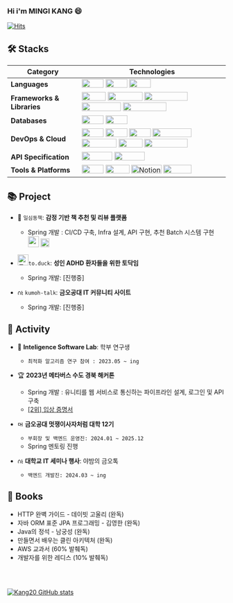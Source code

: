 ### Hi i'm MINGI KANG 😄
[![Hits](https://hits.seeyoufarm.com/api/count/incr/badge.svg?url=https%3A%2F%2Fgithub.com%2Fkang20%2Fhit-counter&count_bg=%2379C83D&title_bg=%232F62A6&icon=&icon_color=%23E7E7E7&title=hits&edge_flat=false)](https://hits.seeyoufarm.com)

## 🛠️ Stacks

| **Category**          | **Technologies**                                                                                                                                                                                                                                                                                        |
|-----------------------|---------------------------------------------------------------------------------------------------------------------------------------------------------------------------------------------------------------------------------------------------------------------------------------------------------|
| **Languages**         | <img src="https://img.shields.io/badge/java-%23ED8B00.svg?style=for-the-badge&logo=openjdk&logoColor=white" width="50" height="20"> <img src="https://img.shields.io/badge/Gradle-02303A.svg?style=for-the-badge&logo=Gradle&logoColor=white" width="50" height="20"> <img src="https://img.shields.io/badge/python-3670A0?style=for-the-badge&logo=python&logoColor=ffdd54" width="50" height="20">  |
| **Frameworks & Libraries** | <img src="https://img.shields.io/badge/spring-%236DB33F.svg?style=for-the-badge&logo=spring&logoColor=white" width="55" height="20"> <img src="https://img.shields.io/badge/Spring%20Boot-6DB33F?style=for-the-badge&logo=Spring%20Boot&logoColor=white" width="80" height="20"> <img src="https://img.shields.io/badge/Spring%20Security-6DB33F?style=for-the-badge&logo=Spring%20Security&logoColor=white" width="100" height="20"> <img src="https://img.shields.io/badge/Spring%20Batch-6DB33F?style=for-the-badge&logo=Databricks&logoColor=white" width="90" height="20"> <img src="https://img.shields.io/badge/spring%20data%20jpa-%236DB33F.svg?style=for-the-badge&logo=spring&logoColor=white" width="100" height="20"> |
| **Databases**         | <img src="https://img.shields.io/badge/mysql-4479A1.svg?style=for-the-badge&logo=mysql&logoColor=white" width="50" height="20"> <img src="https://img.shields.io/badge/redis-%23DD0031.svg?style=for-the-badge&logo=redis&logoColor=white" width="50" height="20">                                                                                                                             |
| **DevOps & Cloud**    | <img src="https://img.shields.io/badge/Linux-FCC624?style=for-the-badge&logo=linux&logoColor=black" width="50" height="20"> <img src="https://img.shields.io/badge/ec2-FF9900?style=for-the-badge&logo=Amazon%20EC2&logoColor=white" width="50" height="20"> <img src="https://img.shields.io/badge/rds-527FFF?style=for-the-badge&logo=Amazon%20RDS&logoColor=white" width="50" height="20"> <img src="https://img.shields.io/badge/Amazon%20Route%2053-8C4FFF?style=for-the-badge&logo=Amazon%20Route%2053&logoColor=white" width="90" height="20"> <img src="https://img.shields.io/badge/Amazon%20S3-569A31?style=for-the-badge&logo=Amazon%20S3&logoColor=white" width="80" height="20"> <img src="https://img.shields.io/badge/docker-%230db7ed.svg?style=for-the-badge&logo=docker&logoColor=white" width="55" height="20"> <img src="https://img.shields.io/badge/GitHub%20Actions-5455FE.svg?style=for-the-badge&logo=GitHubActions&logoColor=white" width="100" height="20"> |
| **API Specification** | <img src="https://img.shields.io/badge/-Swagger-%23Clojure?style=for-the-badge&logo=swagger&logoColor=white" width="70" height="20"> <img src="https://img.shields.io/badge/-Postman-FF6C37?style=for-the-badge&logo=Postman&logoColor=white" width="70" height="20">                                                                                                                         |
| **Tools & Platforms** | <img src="https://img.shields.io/badge/git-%23F05033.svg?style=for-the-badge&logo=git&logoColor=white" width="50" height="20"> <img src="https://img.shields.io/badge/jira-%230A0FFF.svg?style=for-the-badge&logo=jira&logoColor=white" width="55" height="20"> <img src="https://img.shields.io/badge/Notion-%23FFFFFF.svg?style=for-the-badge&logo=notion&logoColor=black" width="70" height="20" alt="Notion"> <img src="https://img.shields.io/badge/Slack-4A154B?style=for-the-badge&logo=slack&logoColor=white" width="65" height="20"> |




## 📚 Project
- 📘 `일심동책`: **감정 기반 책 추천 및 리뷰 플랫폼**
    - Spring 개발 : CI/CD 구축, Infra 설계, API 구현, 추천 Batch 시스템 구현
      <br>
    <a href="https://github.com/LikeLion12th-OMEB/Backend"><img src="https://img.shields.io/badge/github%20pages-121013?style=for-the-badge&logo=github&logoColor=white" height=25/></a>
    <a href="https://silk-vanilla-48e.notion.site/27cb718191314bc7a9b09a6de0d7554a?pvs=25"><img src="https://img.shields.io/badge/Project Notion-000000?style=flat&logo=Notion&logoColor=ffffff" height=20/></a>

-  <img width="25" src="https://github.com/user-attachments/assets/18fed729-7fd9-4d72-a7c7-498a69447fc3" alt="토덕 커밋">`to.duck`: **성인 ADHD 환자들을 위한 토닥임**
    - Spring 개발: [진행중]

- <img width="13" src="https://github.com/user-attachments/assets/7ae0b8a5-bcb7-4ee9-91e8-3c649248635b" alt="야금톡 로고"> `kumoh-talk`: **금오공대 IT 커뮤니티 사이트**
    - Spring 개발: [진행중]

## 🌱 Activity
- 🥼  **Inteligence Software Lab**: 학부 연구생
    - `최적화 알고리즘 연구 참여 : 2023.05 ~ ing`
- 🏆 **2023년 메타버스 수도 경북 해커톤**
    - Spring 개발 : 유니티를 웹 서비스로 통신하는 파이프라인 설계, 로그인 및 API 구축
    - [[2위] 입상 증명서](https://ibb.co/sWNmTpR)
- <img width="13" src="https://pbs.twimg.com/profile_images/1510907486026727424/Zuz16hnf_400x400.png" alt="멋사 로고"> **금오공대 멋쟁이사자처럼 대학 12기**
    - `부회장 및 백엔드 운영진: 2024.01 ~ 2025.12`
    - Spring 멘토링 진행
    
- <img width="13" src="https://github.com/user-attachments/assets/7ae0b8a5-bcb7-4ee9-91e8-3c649248635b" alt="야금톡 로고"> **대학교 IT 세미나 행사**: 야밤의 금오톡
    - `백엔드 개발진: 2024.03 ~ ing`

## 📖  Books
- HTTP 완벽 가이드 - 데이빗 고울리 (완독)
- 자바 ORM 표준 JPA 프로그래밍 - 김영한 (완독)
- Java의 정석 - 남궁성 (완독)
- 만들면서 배우는 클린 아키텍처 (완독)
- AWS 교과서 (60% 발췌독)
- 개발자를 위한 레디스 (10% 발췌독)

<br>
<br>


[![Kang20 GitHub stats](https://github-readme-stats.vercel.app/api?username=Kang20)](https://github.com/Kang20/github-readme-stats)

